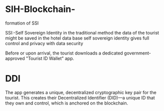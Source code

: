 # SIH-Blockchain-

formation of SSI

SSI:-Self Sovereign Identity
in the traditional method the data of the tourist might be saved in the hotel data base
self sovereign identity gives full control and privacy with data security


Before or upon arrival, the tourist downloads a dedicated government-approved "Tourist ID Wallet" app.

# DDI
The app generates a unique, decentralized cryptographic key pair for the tourist. This creates their Decentralized Identifier (DID)—a unique ID that they own and control, which is anchored on the blockchain.
